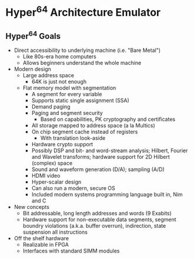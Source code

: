 # Hyper<sup>64</sup> Architecture Emulator

## Hyper<sup>64</sup> Goals

* Direct accessibility to underlying machine (i.e. "Bare Metal")
  * Like 80s-era home computers
  * Allows beginners understand the whole machine
* Modern design
  * Large address space
    * 64K is just not enough
  * Flat memory model with segmentation
    * A segment for every variable
    * Supports static single assignment (SSA)
    * Demand paging
    * Paging and segment security
      * Based on capabilities, PK cryptography and certificates
    * All storage mapped to address space (a la Multics)
    * On chip segment cache instead of registers
      * With translation look-aside
    * Hardware crypto support
    * Possibly DSP and bit- and word-stream analysis; Hilbert, Fourier and Wavelet transforms; hardware support for 2D Hilbert (complex) space
    * Sound and waveform generation (D/A); sampling (A/D)
    * HDMI video
    * Hyper-scalar design
    * Can also run a modern, secure OS
    * Included modern systems programming language built in, Nim and C
* New concepts
  * Bit addressable, long length addresses and words (9 Exabits)
  * Hardware support for non-executable data segments, segment boundry violations (a.k.a. buffer overrun), indirection, state suspension all instructions
* Off the shelf hardware
  * Realizable in FPGA
  * Interfaces with standard SIMM modules
